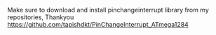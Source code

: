 Make sure to download and install pinchangeinterrupt library from my repositories, Thankyou
https://github.com/tapishdkt/PinChangeInterrupt_ATmega1284
